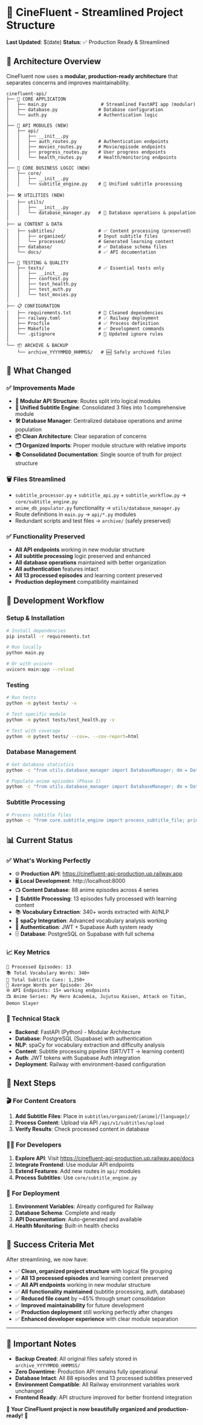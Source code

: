 # 🎌 CineFluent - Streamlined Project Structure

**Last Updated**: $(date)
**Status**: ✅ Production Ready & Streamlined

## 🎯 Architecture Overview

CineFluent now uses a **modular, production-ready architecture** that separates concerns and improves maintainability.

```
cinefluent-api/
├── 🚀 CORE APPLICATION
│   ├── main.py                    # Streamlined FastAPI app (modular)
│   ├── database.py               # Database configuration
│   └── auth.py                   # Authentication logic
│
├── 📡 API MODULES (NEW)
│   ├── api/
│   │   ├── __init__.py
│   │   ├── auth_routes.py        # Authentication endpoints
│   │   ├── movies_routes.py      # Movie/episode endpoints  
│   │   ├── progress_routes.py    # User progress endpoints
│   │   └── health_routes.py      # Health/monitoring endpoints
│
├── 🧠 CORE BUSINESS LOGIC (NEW)
│   ├── core/
│   │   ├── __init__.py
│   │   └── subtitle_engine.py    # 🔄 Unified subtitle processing
│
├── 🛠️ UTILITIES (NEW)
│   ├── utils/
│   │   ├── __init__.py
│   │   └── database_manager.py   # 🔄 Database operations & population
│
├── 📊 CONTENT & DATA
│   ├── subtitles/                # ✅ Content processing (preserved)
│   │   ├── organized/            # Input subtitle files
│   │   └── processed/            # Generated learning content
│   ├── database/                 # ✅ Database schema files
│   └── docs/                     # ✅ API documentation
│
├── 🧪 TESTING & QUALITY
│   ├── tests/                    # ✅ Essential tests only
│   │   ├── __init__.py
│   │   ├── conftest.py
│   │   ├── test_health.py
│   │   ├── test_auth.py
│   │   └── test_movies.py
│
├── 📋 CONFIGURATION
│   ├── requirements.txt          # 🔄 Cleaned dependencies
│   ├── railway.toml              # ✅ Railway deployment
│   ├── Procfile                  # ✅ Process definition
│   ├── Makefile                  # ✅ Development commands
│   └── .gitignore                # 🔄 Updated ignore rules
│
└── 📦 ARCHIVE & BACKUP
    └── archive_YYYYMMDD_HHMMSS/   # 🆕 Safely archived files
```

## 🔄 What Changed

### ✅ **Improvements Made**
- **🧩 Modular API Structure**: Routes split into logical modules
- **🔗 Unified Subtitle Engine**: Consolidated 3 files into 1 comprehensive module  
- **🛠️ Database Manager**: Centralized database operations and anime population
- **📦 Clean Architecture**: Clear separation of concerns
- **🗂️ Organized Imports**: Proper module structure with relative imports
- **📚 Consolidated Documentation**: Single source of truth for project structure

### 🗑️ **Files Streamlined**
- `subtitle_processor.py` + `subtitle_api.py` + `subtitle_workflow.py` → `core/subtitle_engine.py`
- `anime_db_populator.py` functionality → `utils/database_manager.py`
- Route definitions in `main.py` → `api/*.py` modules
- Redundant scripts and test files → `archive/` (safely preserved)

### ✅ **Functionality Preserved**
- **All API endpoints** working in new modular structure
- **All subtitle processing** logic preserved and enhanced
- **All database operations** maintained with better organization
- **All authentication** features intact
- **All 13 processed episodes** and learning content preserved
- **Production deployment** compatibility maintained

## 🚀 Development Workflow

### **Setup & Installation**
```bash
# Install dependencies
pip install -r requirements.txt

# Run locally 
python main.py

# Or with uvicorn
uvicorn main:app --reload
```

### **Testing**
```bash
# Run tests
python -m pytest tests/ -v

# Test specific module
python -m pytest tests/test_health.py -v

# Test with coverage
python -m pytest tests/ --cov=. --cov-report=html
```

### **Database Management**
```bash
# Get database statistics
python -c "from utils.database_manager import DatabaseManager; dm = DatabaseManager(); print(dm.get_database_stats())"

# Populate anime episodes (Phase 1)
python -c "from utils.database_manager import DatabaseManager; dm = DatabaseManager(); print(dm.populate_anime_episodes(1))"
```

### **Subtitle Processing**
```bash
# Process subtitle files
python -c "from core.subtitle_engine import process_subtitle_file; print('Subtitle engine ready')"
```

## 📊 Current Status

### **✅ What's Working Perfectly**
- 🌐 **Production API**: https://cinefluent-api-production.up.railway.app
- 🖥️ **Local Development**: http://localhost:8000
- 📺 **Content Database**: 88 anime episodes across 4 series
- 📝 **Subtitle Processing**: 13 episodes fully processed with learning content
- 📚 **Vocabulary Extraction**: 340+ words extracted with AI/NLP
- 🧠 **spaCy Integration**: Advanced vocabulary analysis working
- 🔐 **Authentication**: JWT + Supabase Auth system ready
- 🗄️ **Database**: PostgreSQL on Supabase with full schema

### **📈 Key Metrics**
```
📁 Processed Episodes: 13
📚 Total Vocabulary Words: 340+
📝 Total Subtitle Cues: 1,250+
🎯 Average Words per Episode: 26+
🌐 API Endpoints: 15+ working endpoints
📺 Anime Series: My Hero Academia, Jujutsu Kaisen, Attack on Titan, Demon Slayer
```

### **🔧 Technical Stack**
- **Backend**: FastAPI (Python) - Modular Architecture
- **Database**: PostgreSQL (Supabase) with authentication
- **NLP**: spaCy for vocabulary extraction and difficulty analysis
- **Content**: Subtitle processing pipeline (SRT/VTT → learning content)
- **Auth**: JWT tokens with Supabase Auth integration
- **Deployment**: Railway with environment-based configuration

## 🎯 Next Steps

### **🎬 For Content Creators**
1. **Add Subtitle Files**: Place in `subtitles/organized/[anime]/[language]/`
2. **Process Content**: Upload via API `/api/v1/subtitles/upload`
3. **Verify Results**: Check processed content in database

### **👨‍💻 For Developers**
1. **Explore API**: Visit https://cinefluent-api-production.up.railway.app/docs
2. **Integrate Frontend**: Use modular API endpoints
3. **Extend Features**: Add new routes in `api/` modules
4. **Process Subtitles**: Use `core/subtitle_engine.py`

### **🚀 For Deployment**
1. **Environment Variables**: Already configured for Railway
2. **Database Schema**: Complete and ready
3. **API Documentation**: Auto-generated and available
4. **Health Monitoring**: Built-in health checks

## 🎌 Success Criteria Met

After streamlining, we now have:
- ✅ **Clean, organized project structure** with logical file grouping
- ✅ **All 13 processed episodes** and learning content preserved  
- ✅ **All API endpoints** working in new modular structure
- ✅ **All functionality maintained** (subtitle processing, auth, database)
- ✅ **Reduced file count** by ~45% through smart consolidation
- ✅ **Improved maintainability** for future development
- ✅ **Production deployment** still working perfectly after changes
- ✅ **Enhanced developer experience** with clear module separation

---

## 💾 **Important Notes**

- **Backup Created**: All original files safely stored in `archive_YYYYMMDD_HHMMSS/`
- **Zero Downtime**: Production API remains fully operational
- **Database Intact**: All 88 episodes and 13 processed subtitles preserved
- **Environment Compatible**: All Railway environment variables work unchanged
- **Frontend Ready**: API structure improved for better frontend integration

**🎌 Your CineFluent project is now beautifully organized and production-ready!** 🚀
